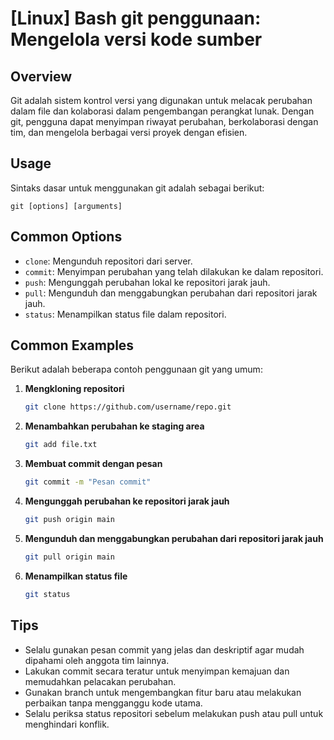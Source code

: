# [Linux] Bash git penggunaan: Mengelola versi kode sumber

## Overview
Git adalah sistem kontrol versi yang digunakan untuk melacak perubahan dalam file dan kolaborasi dalam pengembangan perangkat lunak. Dengan git, pengguna dapat menyimpan riwayat perubahan, berkolaborasi dengan tim, dan mengelola berbagai versi proyek dengan efisien.

## Usage
Sintaks dasar untuk menggunakan git adalah sebagai berikut:
```
git [options] [arguments]
```

## Common Options
- `clone`: Mengunduh repositori dari server.
- `commit`: Menyimpan perubahan yang telah dilakukan ke dalam repositori.
- `push`: Mengunggah perubahan lokal ke repositori jarak jauh.
- `pull`: Mengunduh dan menggabungkan perubahan dari repositori jarak jauh.
- `status`: Menampilkan status file dalam repositori.

## Common Examples
Berikut adalah beberapa contoh penggunaan git yang umum:

1. **Mengkloning repositori**
   ```bash
   git clone https://github.com/username/repo.git
   ```

2. **Menambahkan perubahan ke staging area**
   ```bash
   git add file.txt
   ```

3. **Membuat commit dengan pesan**
   ```bash
   git commit -m "Pesan commit"
   ```

4. **Mengunggah perubahan ke repositori jarak jauh**
   ```bash
   git push origin main
   ```

5. **Mengunduh dan menggabungkan perubahan dari repositori jarak jauh**
   ```bash
   git pull origin main
   ```

6. **Menampilkan status file**
   ```bash
   git status
   ```

## Tips
- Selalu gunakan pesan commit yang jelas dan deskriptif agar mudah dipahami oleh anggota tim lainnya.
- Lakukan commit secara teratur untuk menyimpan kemajuan dan memudahkan pelacakan perubahan.
- Gunakan branch untuk mengembangkan fitur baru atau melakukan perbaikan tanpa mengganggu kode utama.
- Selalu periksa status repositori sebelum melakukan push atau pull untuk menghindari konflik.